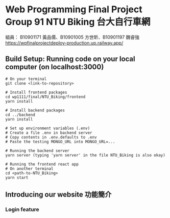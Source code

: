 # Web Programming Final Project Group 91 NTU Biking 台大自行車網
組員： B10901171 黃品儒、B10901005 方世昕、B10901197 魏睿強
https://wpfinalprojectdeploy-production.up.railway.app/
## Build Setup: Running code on your local computer (on localhost:3000)
```
# On your terminal
git clone <link-to-repository>

# Install frontend packages 
cd wp1111/final/NTU_Biking/frontend
yarn install

# Install backend packages
cd ../backend
yarn install 

# Set up environment variables (.env)
# Create a file .env in backend server
# Copy contents in .env.defaults to .env
# Paste the testing MONGO_URL into MONGO_URL=...

# Running the backend server
yarn server (typing 'yarn server' in the file NTU_Biking is also okay)

# Running the frontend react app
# On another terminal
cd <path-to-NTU_Biking>
yarn start
```

## Introducing our website 功能簡介
### Login feature
